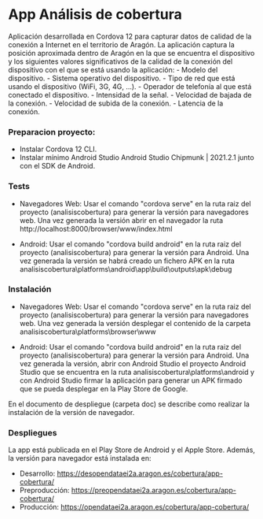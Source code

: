 # App Análisis de cobertura

Aplicación desarrollada en Cordova 12 para capturar datos de calidad de la conexión a Internet en el territorio de Aragón.
La aplicación captura la posición aproximada dentro de Aragón en la que se encuentra el dispositivo y los siguientes valores significativos de la calidad de la conexión del dispositivo con el que se está usando la aplicación:
	- Modelo del dispositivo.
	- Sistema operativo del dispositivo.
	- Tipo de red que está usando el dispositivo (WiFi, 3G, 4G, ...).
	- Operador de telefonía al que está conectado el dispositivo.
	- Intensidad de la señal.
	- Velocidad de bajada de la conexión.
	- Velocidad de subida de la conexión.
	- Latencia de la conexión.
	

### Preparacion proyecto:

- Instalar Cordova 12 CLI.
- Instalar mínimo Android Studio Android Studio Chipmunk | 2021.2.1 junto con el SDK de Android.

### Tests
- Navegadores Web: Usar el comando "cordova serve" en la ruta raiz del proyecto (analisiscobertura) para generar la versión para navegadores web. Una vez generada la versión abrir en el navegador la ruta http://localhost:8000/browser/www/index.html

- Android: Usar el comando "cordova build android" en la ruta raiz del proyecto (analisiscobertura) para generar la versión para Android. Una vez generada la versión se habrá creado un fichero APK en la ruta analisiscobertura\platforms\android\app\build\outputs\apk\debug

### Instalación
- Navegadores Web: Usar el comando "cordova serve" en la ruta raiz del proyecto (analisiscobertura) para generar la versión para navegadores web. Una vez generada la versión desplegar el contenido de la carpeta analisiscobertura\platforms\browser\www

- Android: Usar el comando "cordova build android" en la ruta raiz del proyecto (analisiscobertura) para generar la versión para Android. Una vez generada la versión, abrir con Android Studio el proyecto Android Studio que se encuentra en la ruta analisiscobertura\platforms\android y con Android Studio firmar la aplicación para generar un APK firmado que se pueda desplegar en la Play Store de Google.

En el documento de despliegue (carpeta doc) se describe como realizar la instalación de la versión de navegador.

### Despliegues

La app está publicada en el Play Store de Android y el Apple Store. Además, la versión para navegador está instalada en:
- Desarrollo: https://desopendataei2a.aragon.es/cobertura/app-cobertura/
- Preproducción: https://preopendataei2a.aragon.es/cobertura/app-cobertura/
- Producción: https://opendataei2a.aragon.es/cobertura/app-cobertura/

